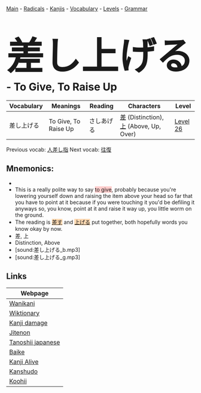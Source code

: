 <style> bigfont {font-size: 100px}</style>
[Main](../README.md) -
[Radicals](../radicals.md) -
[Kanjis](../kanjis.md) -
[Vocabulary](../vocabulary.md) -
[Levels](../levels.md) -
[Grammar](../grammar.md)
# <bigfont> 差し上げる</bigfont> - To Give, To Raise Up 

| Vocabulary | Meanings | Reading | Characters | Level |
| --- | --- | --- | --- | --- |
| 差し上げる | To Give, To Raise Up | さしあげる |  [差](../kanjis/差.md) (Distinction), [上](../kanjis/上.md) (Above, Up, Over) | [Level 26](../levels/wk_level26.md) |

Previous vocab: [人差し指](人差し指.md) Next vocab: [往復](往復.md) 

## Mnemonics:

* 
* This is a really polite way to say <span style="background-color:#ffcccb"> to give</span>, probably because you're lowering yourself down and raising the item above your head so far that you have to point at it because if you were touching it you'd be defiling it anyways so, you know, point at it and raise it way up, you little worm on the ground.
* The reading is <span style="background-color:#fed8b1"> [差す](https://jisho.org/search/差す)</span> and <span style="background-color:#fed8b1"> [上げる](https://jisho.org/search/上げる)</span> put together, both hopefully words you know okay by now.
* 差, 上
* Distinction, Above
* [sound:差し上げる_b.mp3]
* [sound:差し上げる_g.mp3]


## Links 

| Webpage |
| --- |
| [Wanikani          ](https://www.wanikani.com/kanji/差し上げる) |
| [Wiktionary        ](https://en.wiktionary.org/wiki/差し上げる) |
| [Kanji damage      ](http://www.kanjidamage.com/kanji/search?utf8=✓&q=差し上げる) |
| [Jitenon           ](https://jitenon.com/kanji/差し上げる) |
| [Tanoshii japanese ](https://www.tanoshiijapanese.com/dictionary/kanji.cfm?k=差し上げる) |
| [Baike             ](https://baike.baidu.com/item/差し上げる) |
| [Kanji Alive       ](https://app.kanjialive.com/差し上げる) |
| [Kanshudo          ](https://www.kanshudo.com/searchmn?q=差し上げる) |
| [Koohii            ](https://kanji.koohii.com/study/kanji/差し上げる) |
